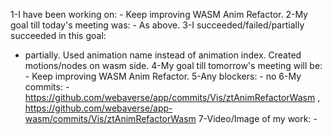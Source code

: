 1-I have been working on: - Keep improving WASM Anim Refactor.
2-My goal till today's meeting was: - As above.
3-I succeeded/failed/partially succeeded in this goal:
  - partially. Used animation name instead of animation index. Created motions/nodes on wasm side.
4-My goal till tomorrow's meeting will be: - Keep improving WASM Anim Refactor.
5-Any blockers: - no
6-My commits: - https://github.com/webaverse/app/commits/Vis/ztAnimRefactorWasm , https://github.com/webaverse/app-wasm/commits/Vis/ztAnimRefactorWasm
7-Video/Image of my work: -